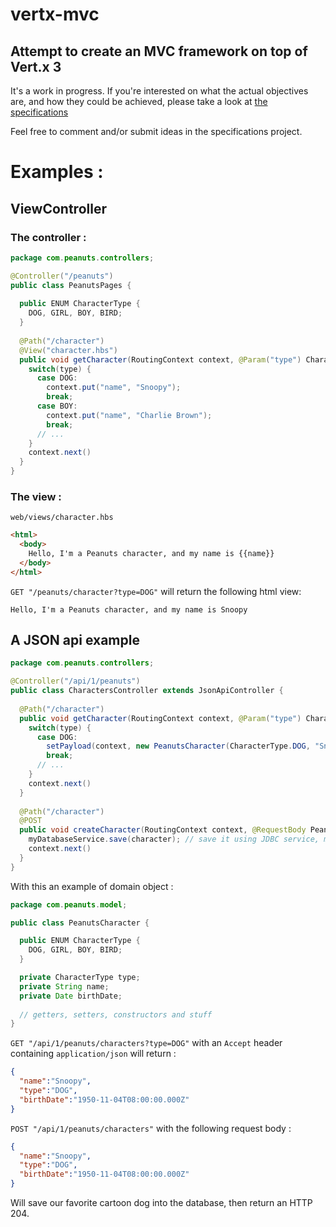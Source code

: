 # vertx-mvc
## Attempt to create an MVC framework on top of Vert.x 3


It's a work in progress. If you're interested on what the actual objectives are, and how they could be achieved, please take a look at [the specifications](https://github.com/aesteve/vertx-mvc-specifications)

Feel free to comment and/or submit ideas in the specifications project.



# Examples :

## ViewController

### The controller : 

```java
package com.peanuts.controllers;

@Controller("/peanuts")
public class PeanutsPages {
  
  public ENUM CharacterType {
    DOG, GIRL, BOY, BIRD;
  }
  
  @Path("/character")
  @View("character.hbs")
  public void getCharacter(RoutingContext context, @Param("type") CharacterType type) {
    switch(type) {
      case DOG: 
        context.put("name", "Snoopy");
        break;
      case BOY:
        context.put("name", "Charlie Brown");
        break;
      // ...
    }
    context.next()
  }
}
```

### The view : 

`web/views/character.hbs`

```html
<html>
  <body>
    Hello, I'm a Peanuts character, and my name is {{name}}
  </body>
</html>
```

`GET "/peanuts/character?type=DOG"` will return the following html view:

`Hello, I'm a Peanuts character, and my name is Snoopy`



## A JSON api example

```java
package com.peanuts.controllers;

@Controller("/api/1/peanuts")
public class CharactersController extends JsonApiController {
  
  @Path("/character")
  public void getCharacter(RoutingContext context, @Param("type") CharacterType type) {
    switch(type) {
      case DOG: 
        setPayload(context, new PeanutsCharacter(CharacterType.DOG, "Snoopy", snoopysBirthDate);
        break;
      // ...
    }
    context.next()
  }
  
  @Path("/character")
  @POST
  public void createCharacter(RoutingContext context, @RequestBody PeanutsCharacter character) {
    myDatabaseService.save(character); // save it using JDBC service, mongo service, hibernate service, etc.
    context.next()
  }
}
```

With this an example of domain object :

```java
package com.peanuts.model;

public class PeanutsCharacter {

  public ENUM CharacterType {
    DOG, GIRL, BOY, BIRD;
  }

  private CharacterType type;
  private String name;
  private Date birthDate;
  
  // getters, setters, constructors and stuff
}
```


`GET "/api/1/peanuts/characters?type=DOG"` with an `Accept` header containing `application/json` will return : 

```json
{
  "name":"Snoopy",
  "type":"DOG",
  "birthDate":"1950-11-04T08:00:00.000Z"
}
```


`POST "/api/1/peanuts/characters"` with the following request body : 

```json
{
  "name":"Snoopy",
  "type":"DOG",
  "birthDate":"1950-11-04T08:00:00.000Z"
}
```

Will save our favorite cartoon dog into the database, then return an HTTP 204.
